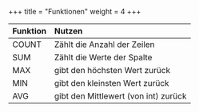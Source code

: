 +++
title = "Funktionen"
weight = 4
+++

|Funktion|Nutzen|
|:---|:---|
|COUNT|Zählt die Anzahl der Zeilen|
|SUM|Zählt die Werte der Spalte|
|MAX|gibt den höchsten Wert zurück|
|MIN|gibt den kleinsten Wert zurück|
|AVG|gibt den Mittlewert (von int) zurück|